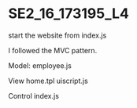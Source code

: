 # SE2_16_173195_L4

start the website from index.js

I followed the MVC pattern.

Model:
    employee.js 

View
    home.tpl
    uiscript.js
    
Control
    index.js